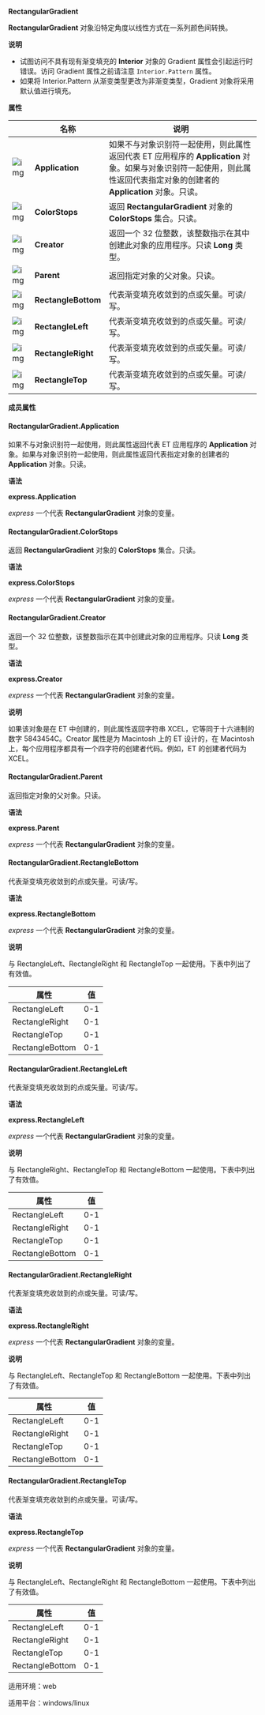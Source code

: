 **RectangularGradient**



**RectangularGradient** 对象沿特定角度以线性方式在一系列颜色间转换。

**说明**

- 试图访问不具有现有渐变填充的 **Interior** 对象的 Gradient 属性会引起运行时错误。访问 Gradient 属性之前请注意 `Interior.Pattern` 属性。
- 如果将 Interior.Pattern 从渐变类型更改为非渐变类型，Gradient 对象将采用默认值进行填充。

**属性**

|                                                              | 名称                | 说明                                                         |
| ------------------------------------------------------------ | ------------------- | ------------------------------------------------------------ |
| ![img](https://qn.cache.wpscdn.cn/encs/doc/office_v19/gif/properties.gif) | **Application**     | 如果不与对象识别符一起使用，则此属性返回代表 ET 应用程序的 **Application** 对象。如果与对象识别符一起使用，则此属性返回代表指定对象的创建者的 **Application** 对象。只读。 |
| ![img](https://qn.cache.wpscdn.cn/encs/doc/office_v19/gif/properties.gif) | **ColorStops**      | 返回 **RectangularGradient** 对象的 **ColorStops** 集合。只读。 |
| ![img](https://qn.cache.wpscdn.cn/encs/doc/office_v19/gif/properties.gif) | **Creator**         | 返回一个 32 位整数，该整数指示在其中创建此对象的应用程序。只读 **Long** 类型。 |
| ![img](https://qn.cache.wpscdn.cn/encs/doc/office_v19/gif/properties.gif) | **Parent**          | 返回指定对象的父对象。只读。                                 |
| ![img](https://qn.cache.wpscdn.cn/encs/doc/office_v19/gif/properties.gif) | **RectangleBottom** | 代表渐变填充收敛到的点或矢量。可读/写。                      |
| ![img](https://qn.cache.wpscdn.cn/encs/doc/office_v19/gif/properties.gif) | **RectangleLeft**   | 代表渐变填充收敛到的点或矢量。可读/写。                      |
| ![img](https://qn.cache.wpscdn.cn/encs/doc/office_v19/gif/properties.gif) | **RectangleRight**  | 代表渐变填充收敛到的点或矢量。可读/写。                      |
| ![img](https://qn.cache.wpscdn.cn/encs/doc/office_v19/gif/properties.gif) | **RectangleTop**    | 代表渐变填充收敛到的点或矢量。可读/写。                      |

**成员属性**

#### **RectangularGradient.Application**

如果不与对象识别符一起使用，则此属性返回代表 ET 应用程序的 **Application** 对象。如果与对象识别符一起使用，则此属性返回代表指定对象的创建者的 **Application** 对象。只读。

**语法**

**express.Application**

*express*   一个代表 **RectangularGradient** 对象的变量。

#### **RectangularGradient.ColorStops**

返回 **RectangularGradient** 对象的 **ColorStops** 集合。只读。

**语法**

**express.ColorStops**

*express*   一个代表 **RectangularGradient** 对象的变量。

#### **RectangularGradient.Creator**

返回一个 32 位整数，该整数指示在其中创建此对象的应用程序。只读 **Long** 类型。

**语法**

**express.Creator**

*express*   一个代表 **RectangularGradient** 对象的变量。

**说明**

如果该对象是在 ET 中创建的，则此属性返回字符串 XCEL，它等同于十六进制的数字 5843454C。Creator 属性是为 Macintosh 上的 ET 设计的，在 Macintosh 上，每个应用程序都具有一个四字符的创建者代码。例如，ET 的创建者代码为 XCEL。

#### **RectangularGradient.Parent**

返回指定对象的父对象。只读。

**语法**

**express.Parent**

*express*   一个代表 **RectangularGradient** 对象的变量。

#### **RectangularGradient.RectangleBottom**

代表渐变填充收敛到的点或矢量。可读/写。

**语法**

**express.RectangleBottom**

*express*   一个代表 **RectangularGradient** 对象的变量。

**说明**

与 RectangleLeft、RectangleRight 和 RectangleTop 一起使用。下表中列出了有效值。

| 属性            | 值   |
| --------------- | ---- |
| RectangleLeft   | 0-1  |
| RectangleRight  | 0-1  |
| RectangleTop    | 0-1  |
| RectangleBottom | 0-1  |

#### **RectangularGradient.RectangleLeft**

代表渐变填充收敛到的点或矢量。可读/写。

**语法**

**express.RectangleLeft**

*express*   一个代表 **RectangularGradient** 对象的变量。

**说明**

与 RectangleRight、RectangleTop 和 RectangleBottom 一起使用。下表中列出了有效值。

| 属性            | 值   |
| --------------- | ---- |
| RectangleLeft   | 0-1  |
| RectangleRight  | 0-1  |
| RectangleTop    | 0-1  |
| RectangleBottom | 0-1  |

#### **RectangularGradient.RectangleRight**

代表渐变填充收敛到的点或矢量。可读/写。

**语法**

**express.RectangleRight**

*express*   一个代表 **RectangularGradient** 对象的变量。

**说明**

与 RectangleLeft、RectangleTop 和 RectangleBottom 一起使用。下表中列出了有效值。

| 属性            | 值   |
| --------------- | ---- |
| RectangleLeft   | 0-1  |
| RectangleRight  | 0-1  |
| RectangleTop    | 0-1  |
| RectangleBottom | 0-1  |

#### **RectangularGradient.RectangleTop**

代表渐变填充收敛到的点或矢量。可读/写。

**语法**

**express.RectangleTop**

*express*   一个代表 **RectangularGradient** 对象的变量。

**说明**

与 RectangleLeft、RectangleRight 和 RectangleBottom 一起使用。下表中列出了有效值。

| 属性            | 值   |
| --------------- | ---- |
| RectangleLeft   | 0-1  |
| RectangleRight  | 0-1  |
| RectangleTop    | 0-1  |
| RectangleBottom | 0-1  |

适用环境：web

适用平台：windows/linux